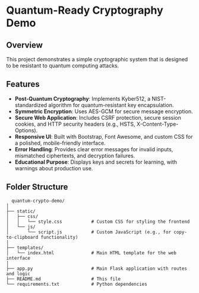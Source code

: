 # Quantum-Ready Cryptography Demo

## Overview
This project demonstrates a simple cryptographic system that is designed to be resistant to quantum computing attacks.

## Features
- **Post-Quantum Cryptography**: Implements Kyber512, a NIST-standardized algorithm for quantum-resistant key encapsulation.
- **Symmetric Encryption**: Uses AES-GCM for secure message encryption.
- **Secure Web Application**: Includes CSRF protection, secure session cookies, and HTTP security headers (e.g., HSTS, X-Content-Type-Options).
- **Responsive UI**: Built with Bootstrap, Font Awesome, and custom CSS for a polished, mobile-friendly interface.
- **Error Handling**: Provides clear error messages for invalid inputs, mismatched ciphertexts, and decryption failures.
- **Educational Purpose**: Displays keys and secrets for learning, with warnings about production use.
## Folder Structure
```
  quantum-crypto-demo/
│
├── static/
│   ├── css/
│   │   └── style.css           # Custom CSS for styling the frontend
│   └── js/
│       └── script.js           # Custom JavaScript (e.g., for copy-to-clipboard functionality)
│
├── templates/
│   └── index.html              # Main HTML template for the web interface
│
├── app.py                      # Main Flask application with routes and logic
├── README.md                   # This file
└── requirements.txt            # Python dependencies
```
